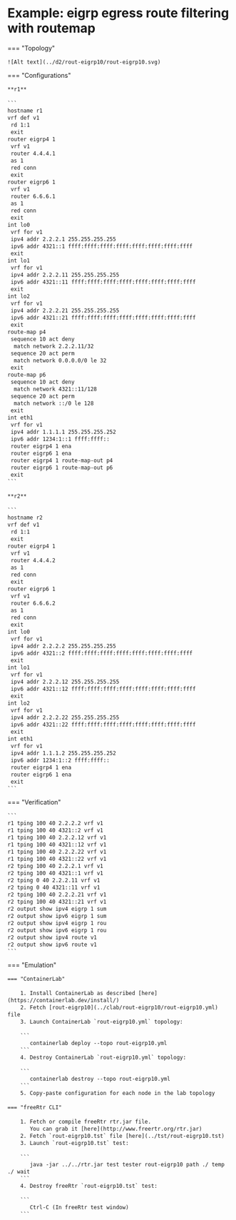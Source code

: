 # Example: eigrp egress route filtering with routemap

=== "Topology"

    ![Alt text](../d2/rout-eigrp10/rout-eigrp10.svg)

=== "Configurations"

    **r1**

    ```
    hostname r1
    vrf def v1
     rd 1:1
     exit
    router eigrp4 1
     vrf v1
     router 4.4.4.1
     as 1
     red conn
     exit
    router eigrp6 1
     vrf v1
     router 6.6.6.1
     as 1
     red conn
     exit
    int lo0
     vrf for v1
     ipv4 addr 2.2.2.1 255.255.255.255
     ipv6 addr 4321::1 ffff:ffff:ffff:ffff:ffff:ffff:ffff:ffff
     exit
    int lo1
     vrf for v1
     ipv4 addr 2.2.2.11 255.255.255.255
     ipv6 addr 4321::11 ffff:ffff:ffff:ffff:ffff:ffff:ffff:ffff
     exit
    int lo2
     vrf for v1
     ipv4 addr 2.2.2.21 255.255.255.255
     ipv6 addr 4321::21 ffff:ffff:ffff:ffff:ffff:ffff:ffff:ffff
     exit
    route-map p4
     sequence 10 act deny
      match network 2.2.2.11/32
     sequence 20 act perm
      match network 0.0.0.0/0 le 32
     exit
    route-map p6
     sequence 10 act deny
      match network 4321::11/128
     sequence 20 act perm
      match network ::/0 le 128
     exit
    int eth1
     vrf for v1
     ipv4 addr 1.1.1.1 255.255.255.252
     ipv6 addr 1234:1::1 ffff:ffff::
     router eigrp4 1 ena
     router eigrp6 1 ena
     router eigrp4 1 route-map-out p4
     router eigrp6 1 route-map-out p6
     exit
    ```

    **r2**

    ```
    hostname r2
    vrf def v1
     rd 1:1
     exit
    router eigrp4 1
     vrf v1
     router 4.4.4.2
     as 1
     red conn
     exit
    router eigrp6 1
     vrf v1
     router 6.6.6.2
     as 1
     red conn
     exit
    int lo0
     vrf for v1
     ipv4 addr 2.2.2.2 255.255.255.255
     ipv6 addr 4321::2 ffff:ffff:ffff:ffff:ffff:ffff:ffff:ffff
     exit
    int lo1
     vrf for v1
     ipv4 addr 2.2.2.12 255.255.255.255
     ipv6 addr 4321::12 ffff:ffff:ffff:ffff:ffff:ffff:ffff:ffff
     exit
    int lo2
     vrf for v1
     ipv4 addr 2.2.2.22 255.255.255.255
     ipv6 addr 4321::22 ffff:ffff:ffff:ffff:ffff:ffff:ffff:ffff
     exit
    int eth1
     vrf for v1
     ipv4 addr 1.1.1.2 255.255.255.252
     ipv6 addr 1234:1::2 ffff:ffff::
     router eigrp4 1 ena
     router eigrp6 1 ena
     exit
    ```

=== "Verification"

    ```
    r1 tping 100 40 2.2.2.2 vrf v1
    r1 tping 100 40 4321::2 vrf v1
    r1 tping 100 40 2.2.2.12 vrf v1
    r1 tping 100 40 4321::12 vrf v1
    r1 tping 100 40 2.2.2.22 vrf v1
    r1 tping 100 40 4321::22 vrf v1
    r2 tping 100 40 2.2.2.1 vrf v1
    r2 tping 100 40 4321::1 vrf v1
    r2 tping 0 40 2.2.2.11 vrf v1
    r2 tping 0 40 4321::11 vrf v1
    r2 tping 100 40 2.2.2.21 vrf v1
    r2 tping 100 40 4321::21 vrf v1
    r2 output show ipv4 eigrp 1 sum
    r2 output show ipv6 eigrp 1 sum
    r2 output show ipv4 eigrp 1 rou
    r2 output show ipv6 eigrp 1 rou
    r2 output show ipv4 route v1
    r2 output show ipv6 route v1
    ```

=== "Emulation"

    === "ContainerLab"

        1. Install ContainerLab as described [here](https://containerlab.dev/install/)  
        2. Fetch [rout-eigrp10](../clab/rout-eigrp10/rout-eigrp10.yml) file  
        3. Launch ContainerLab `rout-eigrp10.yml` topology:  

        ```
           containerlab deploy --topo rout-eigrp10.yml  
        ```
        4. Destroy ContainerLab `rout-eigrp10.yml` topology:  

        ```
           containerlab destroy --topo rout-eigrp10.yml  
        ```
        5. Copy-paste configuration for each node in the lab topology

    === "freeRtr CLI"

        1. Fetch or compile freeRtr rtr.jar file.  
           You can grab it [here](http://www.freertr.org/rtr.jar)  
        2. Fetch `rout-eigrp10.tst` file [here](../tst/rout-eigrp10.tst)  
        3. Launch `rout-eigrp10.tst` test:  

        ```
           java -jar ../../rtr.jar test tester rout-eigrp10 path ./ temp ./ wait
        ```
        4. Destroy freeRtr `rout-eigrp10.tst` test:  

        ```
           Ctrl-C (In freeRtr test window)
        ```

